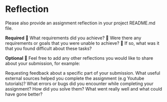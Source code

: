 # Reflection

Please also provide an assignment reflection in your project README.md file.

**Required**
🎯 What requirements did you achieve?
🎯 Were there any requirements or goals that you were unable to achieve?
🎯 If so, what was it that you found difficult about these tasks?

**Optional**
🏹 Feel free to add any other reflections you would like to share about your submission, for example:

Requesting feedback about a specific part of your submission.
What useful external sources helped you complete the assignment (e.g Youtube tutorials)?
What errors or bugs did you encounter while completing your assignment? How did you solve them?
What went really well and what could have gone better?
